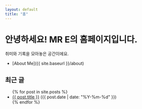 ```yaml
---
layout: default
title: "홈"
---
```


# 안녕하세요! MR E의 홈페이지입니다.

취미와 기록을 모아놓은 공간이에요.

- [About Me]({{ site.baseurl }}/about) <!-- [변경됨] -->

## 최근 글
<ul>
{% for post in site.posts %}
  <li>
    <a href="{{ site.baseurl }}{{ post.url }}">{{ post.title }}</a> <!-- [변경됨] -->
    ({{ post.date | date: "%Y-%m-%d" }})
  </li>
{% endfor %}
</ul>
